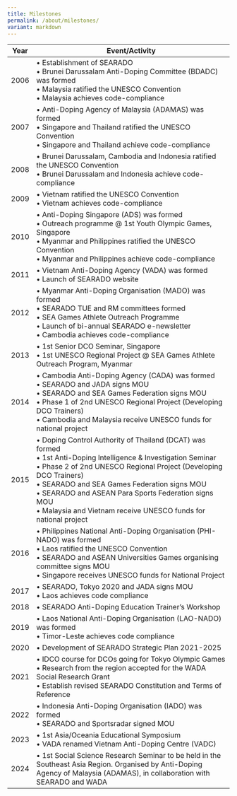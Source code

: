 ```yaml
---
title: Milestones
permalink: /about/milestones/
variant: markdown
---
```

| Year | Event/Activity |
| --- | --- |
|  2006 | • Establishment of SEARADO<br>• Brunei Darussalam Anti-Doping Committee (BDADC) was formed<br>• Malaysia ratified the UNESCO Convention<br>• Malaysia achieves code-compliance |
| 2007 | • Anti-Doping Agency of Malaysia (ADAMAS) was formed<br>• Singapore and Thailand ratified the UNESCO Convention<br>• Singapore and Thailand achieve code-compliance |
| 2008 | • Brunei Darussalam, Cambodia and Indonesia ratified the UNESCO Convention<br>• Brunei Darussalam and Indonesia achieve code-compliance |
| 2009 | • Vietnam ratified the UNESCO Convention<br>• Vietnam achieves code-compliance |
| 2010 | • Anti-Doping Singapore (ADS) was formed<br>• Outreach programme @ 1st Youth Olympic Games, Singapore<br>• Myanmar and Philippines ratified the UNESCO Convention<br>• Myanmar and Philippines achieve code-compliance |
| 2011 | • Vietnam Anti-Doping Agency (VADA) was formed<br>• Launch of SEARADO website |
| 2012 | • Myanmar Anti-Doping Organisation (MADO) was formed<br>• SEARADO TUE and RM committees formed<br>• SEA Games Athlete Outreach Programme<br>• Launch of bi-annual SEARADO e-newsletter<br>• Cambodia achieves code-compliance |
| 2013 | • 1st Senior DCO Seminar, Singapore<br>• 1st UNESCO Regional Project @ SEA Games Athlete Outreach Program, Myanmar |
| 2014 | • Cambodia Anti-Doping Agency (CADA) was formed<br>• SEARADO and JADA signs MOU<br>• SEARADO and SEA Games Federation signs MOU<br>• Phase 1 of 2nd UNESCO Regional Project (Developing DCO Trainers)<br>• Cambodia and Malaysia receive UNESCO funds for national project |
| 2015 | • Doping Control Authority of Thailand (DCAT) was formed<br>• 1st Anti-Doping Intelligence &amp; Investigation Seminar<br>• Phase 2 of 2nd UNESCO Regional Project (Developing DCO Trainers)<br>• SEARADO and SEA Games Federation signs MOU<br>• SEARADO and ASEAN Para Sports Federation signs MOU<br>• Malaysia and Vietnam receive UNESCO funds for national project |
| 2016 | • Philippines National Anti-Doping Organisation (PHI-NADO) was formed<br>• Laos ratified the UNESCO Convention<br>• SEARADO and ASEAN Universities Games organising committee signs MOU<br>• Singapore receives UNESCO funds for National Project |
| 2017 | • SEARADO, Tokyo 2020 and JADA signs MOU<br>• Laos achieves code compliance |
| 2018 | • SEARADO Anti-Doping Education Trainer’s Workshop |
| 2019 | • Laos National Anti-Doping Organisation (LAO-NADO) was formed<br>• Timor-Leste achieves code compliance |
| 2020 | • Development of SEARADO Strategic Plan 2021-2025 |
| 2021 | • IDCO course for DCOs going for Tokyo Olympic Games<br>• Research from the region accepted for the WADA Social Research Grant<br>• Establish revised SEARADO Constitution and Terms of Reference |
| 2022 | • Indonesia Anti-Doping Organisation (IADO) was formed<br>• SEARADO and Sportsradar signed MOU |
| 2023 | • 1st Asia/Oceania Educational Symposium<br>• VADA renamed Vietnam Anti-Doping Centre (VADC) |
| 2024 | • 1st Social Science Research Seminar to be held in the Southeast Asia Region. Organised by Anti-Doping Agency of Malaysia (ADAMAS), in collaboration with SEARADO and WADA